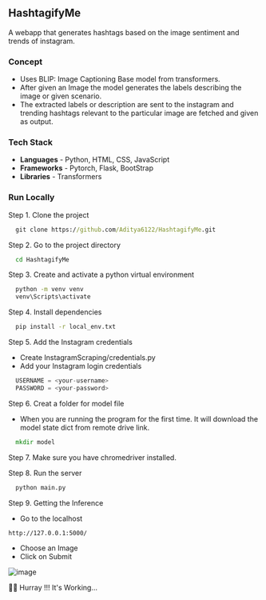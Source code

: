 ## HashtagifyMe

A webapp that generates hashtags based on the image sentiment and trends of instagram.

### Concept

- Uses BLIP: Image Captioning Base model from transformers.
- After given an Image the model generates the labels describing the image or given scenario.
- The extracted labels or description are sent to the instagram and trending hashtags relevant to the particular image are fetched and given as output.

### Tech Stack

- **Languages** - Python, HTML, CSS, JavaScript
- **Frameworks** - Pytorch, Flask, BootStrap
- **Libraries** - Transformers

### Run Locally

Step 1. Clone the project

```cmd
  git clone https://github.com/Aditya6122/HashtagifyMe.git
```

Step 2. Go to the project directory

```cmd
  cd HashtagifyMe
```

Step 3. Create and activate a python virtual environment

```cmd
  python -m venv venv
  venv\Scripts\activate
```

Step 4. Install dependencies

```cmd
  pip install -r local_env.txt
```

Step 5. Add the Instagram credentials

- Create InstagramScraping/credentials.py
- Add your Instagram login credentials

```python
  USERNAME = <your-username>
  PASSWORD = <your-password>
```
Step 6. Creat a folder for model file

- When you are running the program for the first time. It will download the model state dict from remote drive link.

```cmd
  mkdir model
```

Step 7. Make sure you have chromedriver installed.

Step 8. Run the server

```python
  python main.py
```
Step 9. Getting the Inference

- Go to the localhost 
```
http://127.0.0.1:5000/
```
- Choose an Image
- Click on Submit

![image](https://github.com/Aditya6122/HashtagifyMe/assets/78961497/1c036ca9-d368-4e41-be17-3828c6523129)

🎉🎉 Hurray !!! It's Working...

